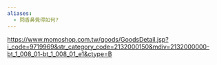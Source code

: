 ```yaml
---
aliases:
  - 問香鼻覺得如何?
---
```


https://www.momoshop.com.tw/goods/GoodsDetail.jsp?i_code=9719969&str_category_code=2132000150&mdiv=2132000000-bt_1_008_01-bt_1_008_01_e1&ctype=B